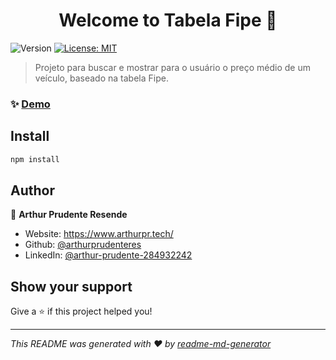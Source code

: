 <h1 align="center">Welcome to Tabela Fipe 👋</h1>
<p>
  <img alt="Version" src="https://img.shields.io/badge/version-0.5.0-blue.svg?cacheSeconds=2592000" />
  <a href="#" target="_blank">
    <img alt="License: MIT" src="https://img.shields.io/badge/License-MIT-yellow.svg" />
  </a>
</p>

> Projeto para buscar e mostrar para o usuário o preço médio de um veículo, baseado na tabela Fipe.

### ✨ [Demo](https://tabela-fipe-projeto.vercel.ap)

## Install

```sh
npm install
```

## Author

👤 **Arthur Prudente Resende**

* Website: https://www.arthurpr.tech/
* Github: [@arthurprudenteres](https://github.com/arthurprudenteres)
* LinkedIn: [@arthur-prudente-284932242](https://linkedin.com/in/arthur-prudente-284932242)

## Show your support

Give a ⭐️ if this project helped you!

***
_This README was generated with ❤️ by [readme-md-generator](https://github.com/kefranabg/readme-md-generator)_